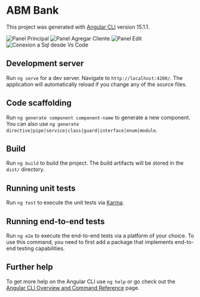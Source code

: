# ABM Bank

This project was generated with [Angular CLI](https://github.com/angular/angular-cli) version 15.1.1.

<image src="https://picsum.photos/800/600](https://photos.app.goo.gl/mnvzaK79QJos1i8N8)" alt="Panel Principal">
<image src="https://photos.app.goo.gl/7AeBReuG2VaQMCvq6" alt="Panel Agregar Cliente">
<image src="https://photos.app.goo.gl/j4DieP7B2UJp2fwf8" alt="Panel Edit">
<image src="https://photos.app.goo.gl/b4Fn58UcuHzm6qoH7" alt="Conexion a Sql desde Vs Code">

## Development server

Run `ng serve` for a dev server. Navigate to `http://localhost:4200/`. The application will automatically reload if you change any of the source files.

## Code scaffolding

Run `ng generate component component-name` to generate a new component. You can also use `ng generate directive|pipe|service|class|guard|interface|enum|module`.

## Build

Run `ng build` to build the project. The build artifacts will be stored in the `dist/` directory.

## Running unit tests

Run `ng test` to execute the unit tests via [Karma](https://karma-runner.github.io).

## Running end-to-end tests

Run `ng e2e` to execute the end-to-end tests via a platform of your choice. To use this command, you need to first add a package that implements end-to-end testing capabilities.

## Further help

To get more help on the Angular CLI use `ng help` or go check out the [Angular CLI Overview and Command Reference](https://angular.io/cli) page.
